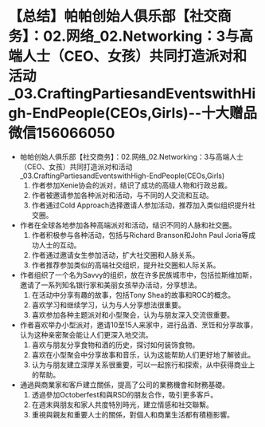 # 【总结】帕帕创始人俱乐部【社交商务】：02.网络_02.Networking：3与高端人士（CEO、女孩）共同打造派对和活动_03.CraftingPartiesandEventswithHigh-EndPeople(CEOs,Girls)--十大赠品微信156066050

-   帕帕创始人俱乐部【社交商务】：02.网络_02.Networking：3与高端人士（CEO、女孩）共同打造派对和活动_03.CraftingPartiesandEventswithHigh-EndPeople(CEOs,Girls)
    1.  作者参加Xenie协会的派对，结识了成功的高级人物和行政总裁。
    2.  作者被邀请参加各种派对和活动，与不同的人交流和互动。
    3.  作者通过Cold Approach选择邀请人参加活动，推荐加入类似组织提升社交圈。
-   作者在全球各地参加各种高端派对和活动，结识不同的人脉和社交圈。
    1.  作者积极参与各种活动，包括与Richard Branson和John Paul Joria等成功人士的互动。
    2.  作者通过邀请女生参加活动，扩大社交圈和人脉关系。
    3.  作者推荐参加类似的高端社交组织，提升社交圈和人际关系。
-   作者组织了一个名为Savvy的组织，放在许多民族城市中，包括拉斯维加斯，邀请了一系列知名银行家和美丽女孩举办活动，分享想法。
    1.  在活动中分享有趣的故事，包括Tony Shea的故事和ROC的概念。
    2.  喜欢学习和继续学习，认为与人分享想法很重要。
    3.  喜欢参加各种主题派对和小型聚会，认为与朋友深入交流很重要。
-   作者喜欢举办小型派对，邀请10至15人来家中，进行品酒、烹饪和分享故事，认为这种亲密聚会能让人们更深入地交流。
    1.  喜欢与朋友分享食物和酒的历史，探讨如何装饰食物。
    2.  喜欢在小型聚会中分享故事和音乐，认为这能帮助人们更好地了解彼此。
    3.  认为与朋友建立深厚关系很重要，可以一起旅行和探索，从中获得商业上的帮助。
-   通過與商業家和客戶建立關係，提高了公司的業務機會和財務基礎。
    1.  透過參加Octoberfest和與RSD的朋友合作，吸引更多客戶。
    2.  在週末與朋友和家人共度特別時光，建立情感和社交聯繫。
    3.  重視與親友和重要人士的關係，對個人和商業生活都有積極影響。